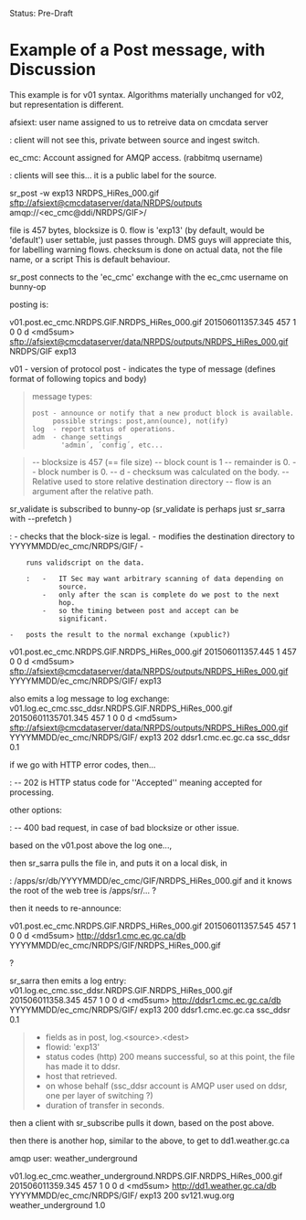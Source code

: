 Status: Pre-Draft

Example of a Post message, with Discussion
==========================================

This example is for v01 syntax. Algorithms materially unchanged for v02,
but representation is different.

afsiext: user name assigned to us to retreive data on cmcdata server

:   client will not see this, private between source and ingest switch.

ec\_cmc: Account assigned for AMQP access. (rabbitmq username)

:   clients will see this... it is a public label for the source.

sr\_post -w exp13 NRDPS\_HiRes\_000.gif
<sftp://afsiext@cmcdataserver/data/NRDPS/outputs>
amqp://<ec_cmc@ddi/NRDPS/GIF>/

file is 457 bytes, blocksize is 0. flow is 'exp13' (by default, would be
'default') user settable, just passes through. DMS guys will appreciate
this, for labelling warning flows. checksum is done on actual data, not
the file name, or a script This is default behaviour.

sr\_post connects to the 'ec\_cmc' exchange with the ec\_cmc username on
bunny-op

posting is:

v01.post.ec\_cmc.NRDPS.GIF.NRDPS\_HiRes\_000.gif 201506011357.345 457 1
0 0 d \<md5sum\>
<sftp://afsiext@cmcdataserver/data/NRPDS/outputs/NRDPS_HiRes_000.gif>
NRDPS/GIF exp13

v01 - version of protocol post - indicates the type of message (defines
format of following topics and body)

> message types:
>
>     post - announce or notify that a new product block is available.
>          possible strings: post,ann(ounce), not(ify)
>     log  - report status of operations.
>     adm  - change settings 
>            'admin´, ´config´, etc...

> -- blocksize is 457 (== file size) -- block count is 1 -- remainder is
> 0. -- block number is 0. -- d - checksum was calculated on the body.
> -- Relative used to store relative destination directory -- flow is an
> argument after the relative path.

sr\_validate is subscribed to bunny-op (sr\_validate is perhaps just sr\_sarra with --prefetch )

:   -   checks that the block-size is legal.
    -   modifies the destination directory to
        YYYYMMDD/ec\_cmc/NRDPS/GIF/
    -   

        runs validscript on the data.

        :   -   IT Sec may want arbitrary scanning of data depending on
                source.
            -   only after the scan is complete do we post to the next
                hop.
            -   so the timing between post and accept can be
                significant.

    -   posts the result to the normal exchange (xpublic?)

v01.post.ec\_cmc.NRDPS.GIF.NRDPS\_HiRes\_000.gif 201506011357.445 1 457
0 0 d \<md5sum\>
<sftp://afsiext@cmcdataserver/data/NRPDS/outputs/NRDPS_HiRes_000.gif>
YYYYMMDD/ec\_cmc/NRDPS/GIF/ exp13

also emits a log message to log exchange:
v01.log.ec\_cmc.ssc\_ddsr.NRDPS.GIF.NRDPS\_HiRes\_000.gif
20150601135701.345 457 1 0 0 d \<md5sum\>
<sftp://afsiext@cmcdataserver/data/NRPDS/outputs/NRDPS_HiRes_000.gif>
YYYYMMDD/ec\_cmc/NRDPS/GIF/ exp13 202 ddsr1.cmc.ec.gc.ca ssc\_ddsr 0.1

if we go with HTTP error codes, then...

:   -- 202 is HTTP status code for ''Accepted'' meaning accepted for
    processing.

other options:

:   -- 400 bad request, in case of bad blocksize or other issue.

based on the v01.post above the log one...,

then sr\_sarra pulls the file in, and puts it on a local disk, in

:   /apps/sr/db/YYYYMMDD/ec\_cmc/GIF/NRDPS\_HiRes\_000.gif and it knows
    the root of the web tree is /apps/sr/... ?

then it needs to re-announce:

v01.post.ec\_cmc.NRDPS.GIF.NRDPS\_HiRes\_000.gif 201506011357.545 457 1
0 0 d \<md5sum\> <http://ddsr1.cmc.ec.gc.ca/db>
YYYYMMDD/ec\_cmc/NRDPS/GIF/NRDPS\_HiRes\_000.gif

?

sr\_sarra then emits a log entry:
v01.log.ec\_cmc.ssc\_ddsr.NRDPS.GIF.NRDPS\_HiRes\_000.gif
201506011358.345 457 1 0 0 d \<md5sum\> <http://ddsr1.cmc.ec.gc.ca/db>
YYYYMMDD/ec\_cmc/NRDPS/GIF/ exp13 200 ddsr1.cmc.ec.gc.ca ssc\_ddsr 0.1

> -   fields as in post, log.\<source\>.\<dest\>
> -   flowid: 'exp13'
> -   status codes (http) 200 means successful, so at this point, the
>     file has made it to ddsr.
> -   host that retrieved.
> -   on whose behalf (ssc\_ddsr account is AMQP user used on ddsr, one
>     per layer of switching ?)
> -   duration of transfer in seconds.

then a client with sr\_subscribe pulls it down, based on the post above.

then there is another hop, similar to the above, to get to
dd1.weather.gc.ca

amqp user: weather\_underground

v01.log.ec\_cmc.weather\_underground.NRDPS.GIF.NRDPS\_HiRes\_000.gif
201506011359.345 457 1 0 0 d \<md5sum\> <http://dd1.weather.gc.ca/db>
YYYYMMDD/ec\_cmc/NRDPS/GIF/ exp13 200 sv121.wug.org weather\_underground
1.0
